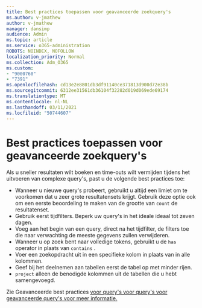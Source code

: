 ```yaml
---
title: Best practices toepassen voor geavanceerde zoekquery's
ms.author: v-jmathew
author: v-jmathew
manager: dansimp
audience: Admin
ms.topic: article
ms.service: o365-administration
ROBOTS: NOINDEX, NOFOLLOW
localization_priority: Normal
ms.collection: Adm_O365
ms.custom:
- "9000760"
- "7391"
ms.openlocfilehash: cd13e2e8801db3df91140ce371813d900d72e38b
ms.sourcegitcommit: 6312ee31561db36104f32282d019d069ede69174
ms.translationtype: MT
ms.contentlocale: nl-NL
ms.lasthandoff: 03/11/2021
ms.locfileid: "50744607"
---
```

# <a name="apply-best-practices-for-advanced-hunting-queries"></a>Best practices toepassen voor geavanceerde zoekquery's

Als u sneller resultaten wilt boeken en time-outs wilt vermijden tijdens het uitvoeren van complexe query's, past u de volgende best practices toe:

- Wanneer u nieuwe query's probeert, gebruikt u altijd een limiet om te voorkomen dat u zeer grote resultatensets krijgt. Gebruik deze optie ook om een eerste beoordeling te maken van de grootte van `count` de resultatenset.
- Gebruik eerst tijdfilters. Beperk uw query's in het ideale ideaal tot zeven dagen.
- Voeg aan het begin van een query, direct na het tijdfilter, de filters toe die naar verwachting de meeste gegevens zullen verwijderen.
- Wanneer u op zoek bent naar volledige tokens, gebruikt u de `has` operator in plaats van `contains` .
- Voer een zoekopdracht uit in een specifieke kolom in plaats van in alle kolommen.
- Geef bij het deelnemen aan tabellen eerst de tabel op met minder rijen.
- `project` alleen de benodigde kolommen uit de tabellen die u hebt samengevoegd.

Zie Geavanceerde best practices [voor query's voor query's voor geavanceerde query's voor meer informatie.](https://go.microsoft.com/fwlink/?linkid=2144812)
